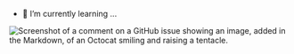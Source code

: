  
- 🌱 I’m currently learning ...
 
![Screenshot of a comment on a GitHub issue showing an image, added in the Markdown, of an Octocat smiling and raising a tentacle.]([https://i.pinimg.com/originals/29/90/69/299069ebd9915dd74773ef46a65519ae.gif],(https://img1.picmix.com/output/stamp/normal/1/7/0/0/2620071_f747c.gif))

<!---
Ichkko/Ichkko is a ✨ special ✨ repository because its `README.md` (this file) appears on your GitHub profile.
You can click the Preview link to take a look at your changes.
--->
